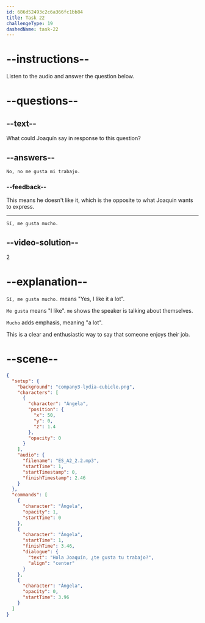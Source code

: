 ```yaml
---
id: 686d52493c2c6a366fc1bb84
title: Task 22
challengeType: 19
dashedName: task-22
---
```


<!-- (Audio) Ángela: Hola, Joaquín. ¿Te gusta tu trabajo? -->
<!-- SPEAKING -->

# --instructions--

Listen to the audio and answer the question below.

# --questions--

## --text--

What could Joaquín say in response to this question?

## --answers--

`No, no me gusta mi trabajo.`

### --feedback--

This means he doesn't like it, which is the opposite to what Joaquín wants to express.

---

`Sí, me gusta mucho.`

## --video-solution--

2

# --explanation--

`Sí, me gusta mucho.` means "Yes, I like it a lot".

`Me gusta` means "I like". `me` shows the speaker is talking about themselves.

`Mucho` adds emphasis, meaning "a lot".

This is a clear and enthusiastic way to say that someone enjoys their job.

# --scene--

```json
{
  "setup": {
    "background": "company3-lydia-cubicle.png",
    "characters": [
      {
        "character": "Ángela",
        "position": {
          "x": 50,
          "y": 0,
          "z": 1.4
        },
        "opacity": 0
      }
    ],
    "audio": {
      "filename": "ES_A2_2.2.mp3",
      "startTime": 1,
      "startTimestamp": 0,
      "finishTimestamp": 2.46
    }
  },
  "commands": [
    {
      "character": "Ángela",
      "opacity": 1,
      "startTime": 0
    },
    {
      "character": "Ángela",
      "startTime": 1,
      "finishTime": 3.46,
      "dialogue": {
        "text": "Hola Joaquín, ¿te gusta tu trabajo?",
        "align": "center"
      }
    },
    {
      "character": "Ángela",
      "opacity": 0,
      "startTime": 3.96
    }
  ]
}
```
